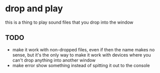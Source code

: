 # drop and play

this is a thing to play sound files that you drop into the window

## TODO

* make it work with non-dropped files, even if then the name makes no sense, but it's the only way to make it work with devices where you can't drop anything into another window
* make error show something instead of spitting it out to the console
